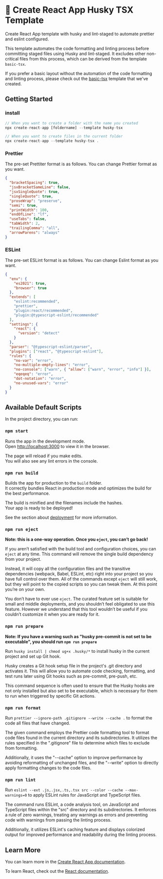 # 🥕 Create React App Husky TSX Template

Create React App template with husky and lint-staged to automate prettier and eslint configured.

This template automates the code formatting and linting process before committing staged files using Husky and lint-staged. It excludes other non-critical files from this process, which can be derived from the template `basic-tsx`.

If you prefer a basic layout without the automation of the code formatting and linting process, please check out the <a href="https://www.npmjs.com/package/cra-template-basic-tsx">basic-tsx</a> template that we've created.

## Getting Started

### install

```ts
// When you want to create a folder with the name you created
npx create-react-app [foldername] --template husky-tsx

// When you want to create files in the current folder
npx create-react-app --template husky-tsx .
```

### Prettier

The pre-set Prettiter format is as follows. You can change Prettier format as you want.

```json
{
  "bracketSpacing": true,
  "jsxBracketSameLine": false,
  "jsxSingleQuote": true,
  "singleQuote": true,
  "proseWrap": "preserve",
  "semi": true,
  "printWidth": 100,
  "endOfLine": "lf",
  "useTabs": false,
  "tabWidth": 2,
  "trailingComma": "all",
  "arrowParens": "always"
}
```

### ESLint

The pre-set ESLint format is as follows. You can change Eslint format as you want.

```json
{
  "env": {
    "es2021": true,
    "browser": true
  },
  "extends": [
    "eslint:recommended",
    "prettier",
    "plugin:react/recommended",
    "plugin:@typescript-eslint/recommended"
  ],
  "settings": {
    "react": {
      "version": "detect"
    }
  },
  "parser": "@typescript-eslint/parser",
  "plugins": ["react", "@typescript-eslint"],
  "rules": {
    "no-var": "error",
    "no-multiple-empty-lines": "error",
    "no-console": ["warn", { "allow": ["warn", "error", "info"] }],
    "eqeqeq": "error",
    "dot-notation": "error",
    "no-unused-vars": "error"
  }
}
```

## Available Default Scripts

In the project directory, you can run:

### `npm start`

Runs the app in the development mode.\
Open [http://localhost:3000](http://localhost:3000) to view it in the browser.

The page will reload if you make edits.\
You will also see any lint errors in the console.

### `npm run build`

Builds the app for production to the `build` folder.\
It correctly bundles React in production mode and optimizes the build for the best performance.

The build is minified and the filenames include the hashes.\
Your app is ready to be deployed!

See the section about [deployment](https://facebook.github.io/create-react-app/docs/deployment) for more information.

### `npm run eject`

**Note: this is a one-way operation. Once you `eject`, you can’t go back!**

If you aren’t satisfied with the build tool and configuration choices, you can `eject` at any time. This command will remove the single build dependency from your project.

Instead, it will copy all the configuration files and the transitive dependencies (webpack, Babel, ESLint, etc) right into your project so you have full control over them. All of the commands except `eject` will still work, but they will point to the copied scripts so you can tweak them. At this point you’re on your own.

You don’t have to ever use `eject`. The curated feature set is suitable for small and middle deployments, and you shouldn’t feel obligated to use this feature. However we understand that this tool wouldn’t be useful if you couldn’t customize it when you are ready for it.

### `npm run prepare`

**Note: If you have a warning such as "husky pre-commit is not set to be executable", you should run `npm run prepare`**

Run `husky install | chmod ug+x .husky/*` to install husky in the current project and set up Git hook.

Husky creates a Git hook setup file in the project's .git directory and activates it. This will allow you to automate code checking, formatting, and test runs later using Git hooks such as pre-commit, pre-push, etc.

This command sequence is often used to ensure that the Husky hooks are not only installed but also set to be executable, which is necessary for them to run when triggered by specific Git actions.

### `npm run format`

Run `prettier --ignore-path .gitignore --write --cache .` to format the code all files that have changed.

The given command employs the Prettier code formatting tool to format code files found in the current directory and its subdirectories. It utilizes the rules specified in the ".gitignore" file to determine which files to exclude from formatting.

Additionally, it uses the "--cache" option to improve performance by avoiding reformatting of unchanged files, and the "--write" option to directly apply formatting changes to the code files.

### `npm run lint`

Run `eslint --ext .js,.jsx,.ts,.tsx src --color --cache --max-warnings=0` to apply ESLint rules for JavaScript and TypeScript files.

The command runs ESLint, a code analysis tool, on JavaScript and TypeScript files within the "src" directory and its subdirectories. It enforces a rule of zero warnings, treating any warnings as errors and preventing code with warnings from passing the linting process.

Additionally, it utilizes ESLint's caching feature and displays colorized output for improved performance and readability during the linting process.

## Learn More

You can learn more in the [Create React App documentation](https://facebook.github.io/create-react-app/docs/getting-started).

To learn React, check out the [React documentation](https://reactjs.org/).
